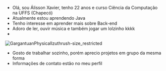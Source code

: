 - Olá, sou Álisson Xavier, tenho 22 anos e curso Ciência da Computação na UFFS (Chapecó)
- Atualmente estou aprendendo Java
- Tenho interesse em aprender mais sobre Back-end
- Adoro de ler, ouvir música e também jogar um lolzinho kkkk
- 
![GargantuanPhysicalIzuthrush-size_restricted](https://user-images.githubusercontent.com/45082412/196279738-93e337f4-b89d-4eb8-aeb6-947a10211384.gif)

- Gosto de trabalhar sozinho, porém aprecio projetos em grupo da mesma forma
- Informações de contato estão no meu perfil
